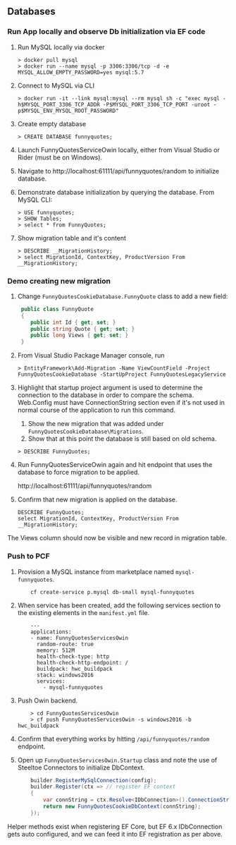 ## Databases

### Run App locally and observe Db initialization via EF code

1. Run MySQL locally via docker

    ```
    > docker pull mysql
    > docker run --name mysql -p 3306:3306/tcp -d -e MYSQL_ALLOW_EMPTY_PASSWORD=yes mysql:5.7
    ```

1. Connect to MySQL via CLI 

    ```
    > docker run -it --link mysql:mysql --rm mysql sh -c "exec mysql -h$MYSQL_PORT_3306_TCP_ADDR -P$MYSQL_PORT_3306_TCP_PORT -uroot -p$MYSQL_ENV_MYSQL_ROOT_PASSWORD"
    ```

1. Create empty database

    ````
    > CREATE DATABASE funnyquotes;
    ````

1. Launch FunnyQuotesServiceOwin locally, either from Visual Studio or Rider (must be on Windows).
1. Navigate to http://localhost:61111/api/funnyquotes/random to initialize database.
1. Demonstrate database initialization by querying the database. From MySQL CLI:

    ```
    > USE funnyquotes;
    > SHOW Tables;
    > select * from FunnyQuotes;
    ```

1. Show migration table and it's content

    ```
    > DESCRIBE __MigrationHistory;
    > select MigrationId, ContextKey, ProductVersion From __MigrationHistory;
    ```

### Demo creating new migration

1. Change `FunnyQuotesCookieDatabase.FunnyQuote` class to add a new field:

    ```csharp
     public class FunnyQuote
     {
        public int Id { get; set; }
        public string Quote { get; set; }
        public long Views { get; set; }
     }
    ```

1. From Visual Studio Package Manager console, run 

    ```
    > EntityFramework\Add-Migration -Name ViewCountField -Project FunnyQuotesCookieDatabase -StartUpProject FunnyQuotesLegacyService
    ```

1. Highlight that startup project argument is used to determine the connection to the database in order to compare the schema. Web.Config must have ConnectionString section even if it's not used in normal course of the application to run this command.
    1. Show the new migration that was added under `FunnyQuotesCookieDatabase\Migrations`.
    1. Show that at this point the database is still based on old schema.

    ```
    > DESCRIBE FunnyQuotes;
    ```
1. Run FunnyQuotesServiceOwin again and hit endpoint that uses the database to force migration to be applied.

    http://localhost:61111/api/funnyquotes/random

1. Confirm that new migration is applied on the database.

    ```
    DESCRIBE FunnyQuotes;
    select MigrationId, ContextKey, ProductVersion From __MigrationHistory;
    ```

  The Views column should now be visible and new record in migration table.

### Push to PCF
1. Provision a MySQL instance from marketplace named `mysql-funnyquotes`.

    ```
        cf create-service p.mysql db-small mysql-funnyquotes
    ```
1. When service has been created, add the following services section to the existing elements in the `manifest.yml` file.

    ```
        ---
        applications:
        - name: FunnyQuotesServicesOwin
          random-route: true
          memory: 512M
          health-check-type: http
          health-check-http-endpoint: /
          buildpack: hwc_buildpack
          stack: windows2016
          services:
            - mysql-funnyquotes
    ```

1. Push Owin backend.

    ```
        > cd FunnyQuotesServicesOwin
        > cf push FunnyQuotesServicesOwin -s windows2016 -b hwc_buildpack
    ```

1. Confirm that everything works by hitting `/api/funnyquotes/random` endpoint.
1. Open up `FunnyQuotesServicesOwin.Startup` class and note the use of Steeltoe Connectors to initialize DbContext.

    ```csharp
        builder.RegisterMySqlConnection(config);
        builder.Register(ctx => // register EF context
        {
            var connString = ctx.Resolve<IDbConnection>().ConnectionString;
            return new FunnyQuotesCookieDbContext(connString);
        });
    ```                
  Helper methods exist when registering EF Core, but EF 6.x IDbConnection gets auto configured, and we can feed it into EF registration as per above.
